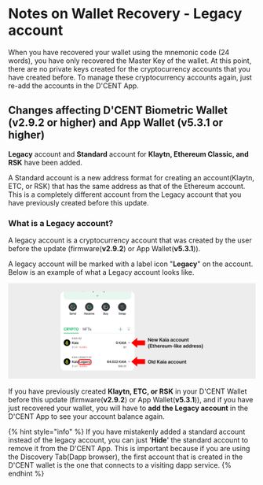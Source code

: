 # Notes on Wallet Recovery - Legacy account

When you have recovered your wallet using the mnemonic code (24 words), you have only recovered the Master Key of the wallet. At this point, there are no private keys created for the cryptocurrency accounts that you have created before. To manage these cryptocurrency accounts again, just re-add the accounts in the D'CENT App.&#x20;

## Changes affecting D'CENT Biometric Wallet (**v2.9.2 or higher**) and App Wallet (**v5.3.1 or higher**)&#x20;

**Legacy** account and **Standard** account for **Klaytn, Ethereum Classic, and RSK** have been added.

A Standard account is a new address format for creating an account(Klaytn, ETC, or RSK) that has the same address as that of the Ethereum account. This is a completely different account from the Legacy account that you have previously created before this update.

### What is a Legacy account?

A legacy account is a cryptocurrency account that was created by the user before the update (firmware(**v2.9.2**) or App Wallet(**v5.3.1**)).

A legacy account will be marked with a label icon "**Legacy**" on the account. Below is an example of what a Legacy account looks like.

![](<../.gitbook/assets/Frame 1321315618.jpg>)

If you have previously created **Klaytn, ETC, or RSK** in your D'CENT Wallet before this update (firmware(**v2.9.2**) or App Wallet(**v5.3.1**)), and if you have just recovered your wallet, you will have to **add the Legacy account** in the D'CENT App to see your account balance again.

{% hint style="info" %}
If you have mistakenly added a standard account instead of the legacy account, you can just '**Hide**' the standard account to remove it from the D'CENT App. This is important because if you are using the Discovery Tab(Dapp browser), the first account that is created in the D'CENT wallet is the one that connects to a visiting dapp service.
{% endhint %}

